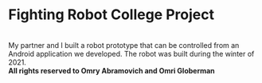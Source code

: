 <h1> Fighting Robot College Project</h1>
<br>My partner and I built a robot prototype  that can be controlled from an Android application we developed.
  The robot was built during the winter of 2021.</br>
<b>All rights reserved to Omry Abramovich and Omri Globerman</b></ber>
